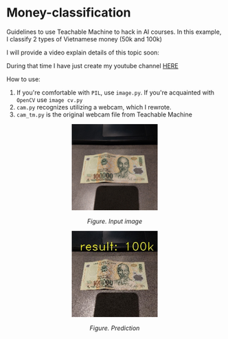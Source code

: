 # Money-classification
Guidelines to use Teachable Machine to hack in AI courses. In this example, I classify 2 types of Vietnamese money (50k and 100k)

I will provide a video explain details of this topic soon:

During that time I have just create my youtube channel [HERE](https://www.youtube.com/channel/UCFGCVG0P2eLS5jkDaE0vSfA)

How to use:
1. If you're comfortable with `PIL`, use `image.py`. If you're acquainted with `OpenCV` use `image cv.py`
2. `cam.py` recognizes utilizing a webcam, which I rewrote.
3. `cam_tm.py` is the original webcam file from Teachable Machine


<p align="center"><img src="data/100k2.jpg" width="200"></p>
<p align="center"><i>Figure. Input image </i></p>

<p align="center"><img src="prediction.jpg" width="200"></p>
<p align="center"><i>Figure. Prediction </i></p>
